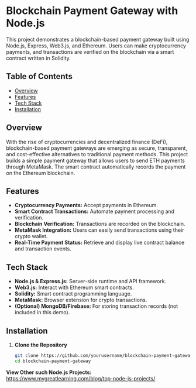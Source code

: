 # Blockchain Payment Gateway with Node.js

This project demonstrates a blockchain-based payment gateway built using Node.js, Express, Web3.js, and Ethereum. Users can make cryptocurrency payments, and transactions are verified on the blockchain via a smart contract written in Solidity.

## Table of Contents

- [Overview](#overview)
- [Features](#features)
- [Tech Stack](#tech-stack)
- [Installation](#installation)

## Overview

With the rise of cryptocurrencies and decentralized finance (DeFi), blockchain-based payment gateways are emerging as secure, transparent, and cost-effective alternatives to traditional payment methods. This project builds a simple payment gateway that allows users to send ETH payments through MetaMask. The smart contract automatically records the payment on the Ethereum blockchain.

## Features

- **Cryptocurrency Payments:** Accept payments in Ethereum.
- **Smart Contract Transactions:** Automate payment processing and verification.
- **Blockchain Verification:** Transactions are recorded on the blockchain.
- **MetaMask Integration:** Users can easily send transactions using their crypto wallet.
- **Real-Time Payment Status:** Retrieve and display live contract balance and transaction events.

## Tech Stack

- **Node.js & Express.js:** Server-side runtime and API framework.
- **Web3.js:** Interact with Ethereum smart contracts.
- **Solidity:** Smart contract programming language.
- **MetaMask:** Browser extension for crypto transactions.
- **(Optional) MongoDB/Firebase:** For storing transaction records (not included in this demo).

## Installation

1. **Clone the Repository**

   ```bash
   git clone https://github.com/yourusername/blockchain-payment-gateway.git
   cd blockchain-payment-gateway


**View Other such Node.js Projects:** https://www.mygreatlearning.com/blog/top-node-js-projects/
